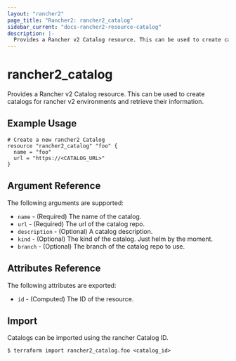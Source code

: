 ```yaml
---
layout: "rancher2"
page_title: "Rancher2: rancher2_catalog"
sidebar_current: "docs-rancher2-resource-catalog"
description: |-
  Provides a Rancher v2 Catalog resource. This can be used to create catalogs for rancher v2 environments and retrieve their information.
---
```


# rancher2\_catalog

Provides a Rancher v2 Catalog resource. This can be used to create catalogs for rancher v2 environments and retrieve their information.

## Example Usage

```hcl
# Create a new rancher2 Catalog
resource "rancher2_catalog" "foo" {
  name = "foo"
  url = "https://<CATALOG_URL>"
}
```

## Argument Reference

The following arguments are supported:

* `name` - (Required) The name of the catalog.
* `url` - (Required) The url of the catalog repo.
* `description` - (Optional) A catalog description.
* `kind` - (Optional) The kind of the catalog. Just helm by the moment.
* `branch` - (Optional) The branch of the catalog repo to use.

## Attributes Reference

The following attributes are exported:

* `id` - (Computed) The ID of the resource.

## Import

Catalogs can be imported using the rancher Catalog ID.

```
$ terraform import rancher2_catalog.foo <catalog_id>
```


